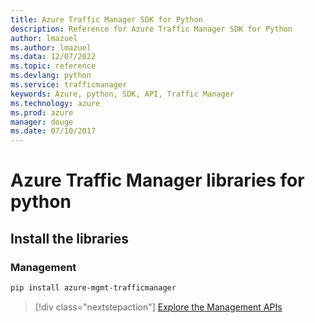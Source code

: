 ```yaml
---
title: Azure Traffic Manager SDK for Python
description: Reference for Azure Traffic Manager SDK for Python
author: lmazuel
ms.author: lmazuel
ms.data: 12/07/2022
ms.topic: reference
ms.devlang: python
ms.service: trafficmanager
keywords: Azure, python, SDK, API, Traffic Manager
ms.technology: azure
ms.prod: azure
manager: douge
ms.date: 07/10/2017
---
```

# Azure Traffic Manager libraries for python

## Install the libraries

### Management

```bash
pip install azure-mgmt-trafficmanager
```

> [!div class="nextstepaction"]
> [Explore the Management APIs](/python/api/overview/azure/trafficmanager/management)